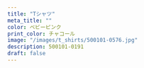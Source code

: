 ```yaml
---
title: "Tシャツ"
meta_title: ""
color: ベビーピンク
print_color: チャコール
image: "/images/t_shirts/500101-0576.jpg"
description: 500101-0191
draft: false
---
```


